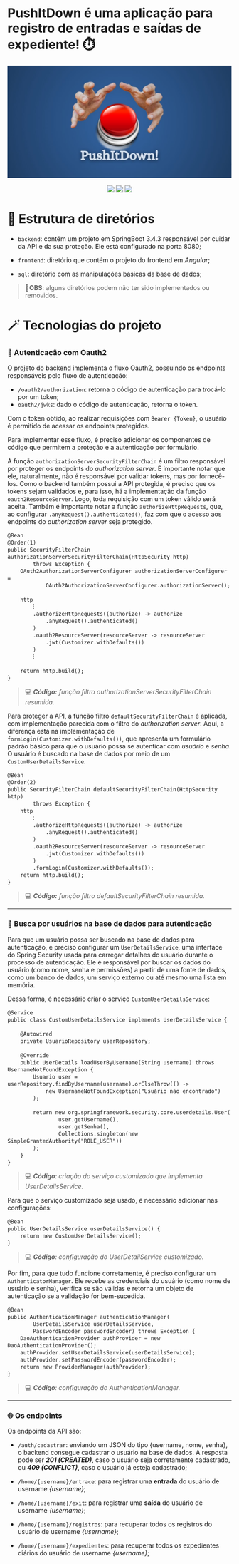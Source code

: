 # PushItDown é uma aplicação para registro de entradas e saídas de expediente! ⏱️
![Banner](./banner.jpg)

<p align="center">
<img src="https://img.shields.io/badge/SpringBoot-3.4.3-lightgray?logoColor=blue&logoSize=blue&labelColor=orange&color=gray">
<img src="https://img.shields.io/badge/Angular-19.2.1-lightgray?logoColor=blue&logoSize=blue&labelColor=darkred&color=gray">
<img src="https://img.shields.io/badge/PostgreSQL-17.2-lightgray?logoColor=blue&logoSize=blue&labelColor=yellow&color=gray">
</p>


# 📁 Estrutura de diretórios

* `backend`: contém um projeto em SpringBoot 3.4.3 responsável por cuidar da API e da sua proteção. Ele está configurado na porta 8080;

* `frontend`: diretório que contém o projeto do frontend em *Angular*;

* `sql`: diretório com as manipulações básicas da base de dados;

> **📢OBS**: alguns diretórios podem não ter sido implementados ou removidos.

# 🪄 Tecnologias do projeto

### 👤 Autenticação com Oauth2

O projeto do backend implementa o fluxo Oauth2, possuindo os endpoints responsáveis pelo fluxo de autenticação:

* `/oauth2/authorization`: retorna o código de autenticação para trocá-lo por um token;
* `oauth2/jwks`: dado o código de autenticação, retorna o token.

Com o token obtido, ao realizar requisições com `Bearer {Token}`, o usuário é permitido de acessar os endpoints protegidos.

Para implementar esse fluxo, é preciso adicionar os componentes de código que permitem a proteção e a autenticação por formulário. 

A função `authorizationServerSecurityFilterChain` é um filtro responsável por proteger os endpoints do *authorization server*. É importante notar que ele, naturalmente, não é responsável por validar tokens, mas por fornecê-los. Como o backend também possui a API protegida, é preciso que os tokens sejam validados e, para isso, há a implementação da função `oauth2ResourceServer`. Logo, toda requisição com um token válido será aceita. Também é importante notar a função `authorizeHttpRequests`, que, ao configurar `.anyRequest().authenticated()`, faz com que o acesso aos endpoints do *authorization server* seja protegido.

```
@Bean
@Order(1)
public SecurityFilterChain authorizationServerSecurityFilterChain(HttpSecurity http)
        throws Exception {
    OAuth2AuthorizationServerConfigurer authorizationServerConfigurer =
            OAuth2AuthorizationServerConfigurer.authorizationServer();

    http
        ⁝
        .authorizeHttpRequests((authorize) -> authorize
            .anyRequest().authenticated()
        )
        .oauth2ResourceServer(resourceServer -> resourceServer
            .jwt(Customizer.withDefaults())
        )
        ⁝

    return http.build();
}
```
> 💻 ***Código:** função filtro authorizationServerSecurityFilterChain resumida.*


Para proteger a API, a função filtro `defaultSecurityFilterChain` é aplicada, com implementação parecida com o filtro do *authorization server*. Aqui, a diferença está na implementação de `formLogin(Customizer.withDefaults())`, que apresenta um formulário padrão básico para que o usuário possa se autenticar com *usuário* e *senha*. O usuário é buscado na base de dados por meio de um `CustomUserDetailsService`.

```
@Bean
@Order(2)
public SecurityFilterChain defaultSecurityFilterChain(HttpSecurity http)
        throws Exception {
    http
        ⁝
        .authorizeHttpRequests((authorize) -> authorize
            .anyRequest().authenticated()
        )
        .oauth2ResourceServer(resourceServer -> resourceServer
            .jwt(Customizer.withDefaults())
        )
        .formLogin(Customizer.withDefaults());
    return http.build();
}
```
> 💻 ***Código:** função filtro defaultSecurityFilterChain resumida.*
---

### 🎲 Busca por usuários na base de dados para autenticação

Para que um usuário possa ser buscado na base de dados para autenticação, é preciso configurar um `UserDetailsService`, uma interface do Spring Security usada para carregar detalhes do usuário durante o processo de autenticação. Ele é responsável por buscar os dados do usuário (como nome, senha e permissões) a partir de uma fonte de dados, como um banco de dados, um serviço externo ou até mesmo uma lista em memória.

Dessa forma, é necessário criar o serviço `CustomUserDetailsService`:


```
@Service
public class CustomUserDetailsService implements UserDetailsService {

    @Autowired
    private UsuarioRepository userRepository;

    @Override
    public UserDetails loadUserByUsername(String username) throws UsernameNotFoundException {
        Usuario user = userRepository.findByUsername(username).orElseThrow(() ->
            new UsernameNotFoundException("Usuário não encontrado")
        );

        return new org.springframework.security.core.userdetails.User(
                user.getUsername(),
                user.getSenha(),
                Collections.singleton(new SimpleGrantedAuthority("ROLE_USER"))
        );
    }
}
```
> 💻 ***Código**: criação do serviço customizado que implementa UserDetailsService.*

Para que o serviço customizado seja usado, é necessário adicionar nas configurações:

```
@Bean
public UserDetailsService userDetailsService() {
    return new CustomUserDetailsService();
}
```
> 💻 ***Código**: configuração do UserDetailService customizado.*

Por fim, para que tudo funcione corretamente, é preciso configurar um `AuthenticatorManager`. Ele recebe as credenciais do usuário (como nome de usuário e senha), verifica se são válidas e retorna um objeto de autenticação se a validação for bem-sucedida.

```
@Bean
public AuthenticationManager authenticationManager(
        UserDetailsService userDetailsService,
        PasswordEncoder passwordEncoder) throws Exception {
    DaoAuthenticationProvider authProvider = new DaoAuthenticationProvider();
    authProvider.setUserDetailsService(userDetailsService);
    authProvider.setPasswordEncoder(passwordEncoder);
    return new ProviderManager(authProvider);
}
```
> 💻 ***Código**: configuração do AuthenticationManager.*

---

### 🌐 Os endpoints

Os endpoints da API são:

- `/auth/cadastrar`: enviando um JSON do tipo {username, nome, senha}, o backend consegue cadastrar o usuário na base de dados. A resposta pode ser ***201 (CREATED)***, caso o usuário seja corretamente cadastrado, ou ***409 (CONFLICT)***, caso o usuário já esteja cadastrado;

- `/home/{username}/entrace`: para registrar uma **entrada** do usuário de username *{username}*;

- `/home/{username}/exit`: para registrar uma **saída** do usuário de username *{username}*;

- `/home/{username}/registros`: para recuperar todos os registros do usuário de username *{username}*;

- `/home/{username}/expedientes`: para recuperar todos os expedientes diários do usuário de username *{username}*;
